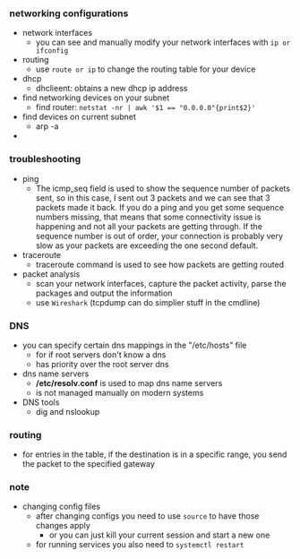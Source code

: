 
### networking configurations
- network interfaces
	- you can see and manually modify your network interfaces with ```ip or ifconfig```
- routing
	- use ```route or ip``` to change the routing table for your device
- dhcp
	- dhclieent: obtains a new dhcp ip address
- find networking devices on your subnet
	- find router:  `netstat -nr | awk '$1 == "0.0.0.0"{print$2}'`
- find devices on current subnet
	- arp -a 
-  
### troubleshooting
- ping
	- The icmp_seq field is used to show the sequence number of packets sent, so in this case, I sent out 3 packets and we can see that 3 packets made it back. If you do a ping and you get some sequence numbers missing, that means that some connectivity issue is happening and not all your packets are getting through. If the sequence number is out of order, your connection is probably very slow as your packets are exceeding the one second default.
- traceroute
	- traceroute command is used to see how packets are getting routed
- packet analysis
	- scan your network interfaces, capture the packet activity, parse the packages and output the information
	- use ```Wireshark``` (tcpdump can do simplier stuff in the cmdline)
### DNS
- you can specify certain dns mappings in the "/etc/hosts" file
	- for if root servers don't know a dns
	- has priority over the root server dns
- dns name servers
	- **/etc/resolv.conf** is used to map dns name servers
	- is not managed manually on modern systems
- DNS tools
	- dig and nslookup





### routing
- for entries in the table, if the destination is in a specific range, you send the packet to the specified gateway


### note
- changing config files
	- after changing configs you need to use `source` to have those changes apply
		- or you can just kill your current session and start a new one
	- for running services you also need to `systemctl restart`